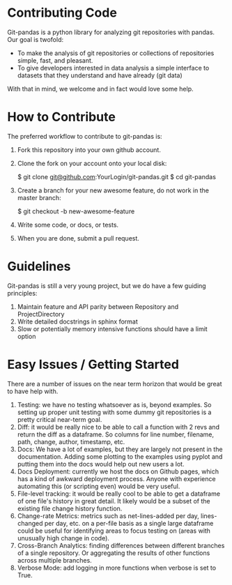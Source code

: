 Contributing Code
=================

Git-pandas is a python library for analyzing git repositories with pandas.  Our goal is twofold:

 * To make the analysis of git repositories or collections of repositories simple, fast, and pleasant.
 * To give developers interested in data analysis a simple interface to datasets that they understand and have already (git data) 
 
With that in mind, we welcome and in fact would love some help.

How to Contribute
=================

The preferred workflow to contribute to git-pandas is:

 1. Fork this repository into your own github account.
 2. Clone the fork on your account onto your local disk:
 
    $ git clone git@github.com:YourLogin/git-pandas.git
    $ cd git-pandas
    
 3. Create a branch for your new awesome feature, do not work in the master branch:
 
    $ git checkout -b new-awesome-feature
    
 4. Write some code, or docs, or tests.
 5. When you are done, submit a pull request.
 
Guidelines
==========

Git-pandas is still a very young project, but we do have a few guiding principles:

 1. Maintain feature and API parity between Repository and ProjectDirectory
 2. Write detailed docstrings in sphinx format
 3. Slow or potentially memory intensive functions should have a limit option

Easy Issues / Getting Started
=============================

There are a number of issues on the near term horizon that would be great to have help with.

 1. Testing: we have no testing whatsoever as is, beyond examples. So setting up proper unit testing with some dummy git
 repositories is a pretty critical near-term goal.
 2. Diff: it would be really nice to be able to call a function with 2 revs and return the diff as a dataframe. So columns
 for line number, filename, path, change, author, timestamp, etc. 
 3. Docs: We have a lot of examples, but they are largely not present in the documentation.  Adding some plotting to the 
 examples using pyplot and putting them into the docs would help out new users a lot.
 4. Docs Deployment: currently we host the docs on Github pages, which has a kind of awkward deployment process. Anyone 
 with experience automating this (or scripting even) would be very useful.
 5. File-level tracking: it would be really cool to be able to get a dataframe of one file's history in great detail. It
 likely would be a subset of the existing file change history function.
 6. Change-rate Metrics: metrics such as net-lines-added per day, lines-changed per day, etc. on a per-file basis as a 
 single large dataframe could be useful for identifying areas to focus testing on (areas with unusually high change in 
 code). 
 7. Cross-Branch Analytics: finding differences between different branches of a single repository. Or aggregating the 
 results of other functions across multiple branches.
 8. Verbose Mode: add logging in more functions when verbose is set to True.